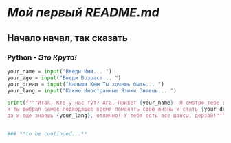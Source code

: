 # _Мой первый README.md_


## **Начало начал, так сказать**


### **Python** - _Это Круто!_


```python
your_name = input("Введи Имя... ")
your_age = input("Введи Возраст... ")
your_dream = input("Напиши Кем Ты хочешь быть... ")
your_lang = input("Какие Иностранные Языки Знаешь... ")

print(f"""Итак, Кто у нас тут? Ага, Привет {your_name}! Я смотрю тебе всего {your_age}
и ты выбрал самое подходящее время поменять свою жизнь и стать {your_dream}, похвально,
да и еще знаешь {your_lang}, отлично! У тебя есть все шансы, дерзай!""")


### **to be continued...**